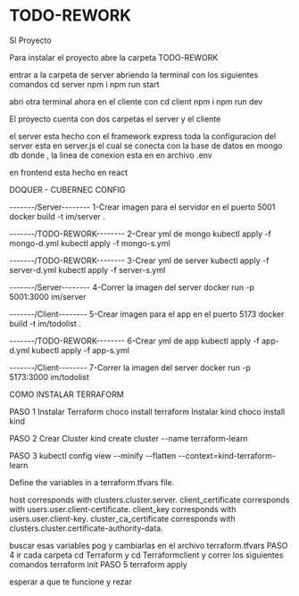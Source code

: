 # TODO-REWORK
 SI Proyecto

Para instalar el proyecto abre la carpeta TODO-REWORK

entrar a la carpeta de server abriendo la terminal con los siguientes comandos
cd server 
npm i
npm run start

abri otra terminal ahora en el cliente con
cd client
npm i
npm run dev

El proyecto cuenta con dos carpetas el server y el cliente

el server esta hecho con el framework express toda la configuracion del server esta en server.js
el cual se conecta con la base de datos en mongo db donde , la linea de conexion esta en en archivo .env

en frontend esta hecho en react

DOQUER - CUBERNEC CONFIG

-------/Server--------
1-Crear imagen para el servidor en el puerto 5001
docker build -t im/server .

-------/TODO-REWORK--------
2-Crear yml de mongo
kubectl apply -f mongo-d.yml
kubectl apply -f mongo-s.yml

-------/TODO-REWORK--------
3-Crear yml de server
kubectl apply -f server-d.yml
kubectl apply -f server-s.yml

-------/Server--------
4-Correr la imagen del server
docker run -p 5001:3000 im/server

-------/Client--------
5-Crear imagen para el app en el puerto 5173
docker build -t im/todolist .

-------/TODO-REWORK--------
6-Crear yml de app
kubectl apply -f app-d.yml
kubectl apply -f app-s.yml

-------/Client--------
7-Correr la imagen del server
docker run -p 5173:3000 im/todolist

COMO INSTALAR  TERRAFORM

PASO 1
Instalar Terraform
choco install terraform
Instalar kind
choco install kind

PASO 2 
Crear Cluster
kind create cluster --name terraform-learn

PASO 3
kubectl config view --minify --flatten --context=kind-terraform-learn

Define the variables in a terraform.tfvars file.

host corresponds with clusters.cluster.server.
client_certificate corresponds with users.user.client-certificate.
client_key corresponds with users.user.client-key.
cluster_ca_certificate corresponds with clusters.cluster.certificate-authority-data.

buscar esas variables pog y cambiarlas en el archivo terraform.tfvars
PASO 4
ir cada carpeta cd Terraform y cd Terraformclient y correr los siguientes comandos
terraform init
PASO 5
terraform apply 

esperar a que te funcione y rezar
